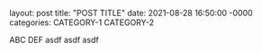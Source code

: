 layout: post
title: "POST TITLE"
date: 2021-08-28 16:50:00 -0000
categories: CATEGORY-1 CATEGORY-2

ABC DEF
asdf
asdf
asdf
